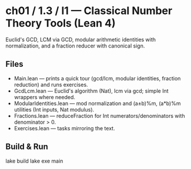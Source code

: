 # ch01 / 1.3 / l1 — Classical Number Theory Tools (Lean 4)

Euclid's GCD, LCM via GCD, modular arithmetic identities with normalization, and a fraction reducer with canonical sign.

## Files
- Main.lean — prints a quick tour (gcd/lcm, modular identities, fraction reduction) and runs exercises.
- GcdLcm.lean — Euclid's algorithm (Nat), lcm via gcd; simple Int wrappers where needed.
- ModularIdentities.lean — mod normalization and (a±b)%m, (a*b)%m utilities (Int inputs, Nat modulus).
- Fractions.lean — reduceFraction for Int numerators/denominators with denominator > 0.
- Exercises.lean — tasks mirroring the text.

## Build & Run
lake build
lake exe main